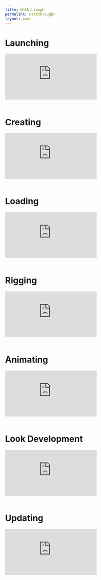 ```yaml
---
title: Walkthrough
permalink: walkthrough/
layout: post
---
```


# Launching

<div class="videoWrapper">
	<iframe src="https://www.youtube.com/embed/r8tuNGBBmQk?rel=0&amp;showinfo=0" frameborder="0" allowfullscreen></iframe>
</div>

<br>

# Creating

<div class="videoWrapper">
	<iframe src="https://www.youtube.com/embed/8TGjNWBUB24?rel=0&amp;showinfo=0" frameborder="0" allowfullscreen></iframe>
</div>

<br>

# Loading

<div class="videoWrapper">
	<iframe src="https://www.youtube.com/embed/PGDLtH5KIgg?rel=0&amp;showinfo=0" frameborder="0" allowfullscreen></iframe>
</div>

<br>

# Rigging

<div class="videoWrapper">
	<iframe src="https://www.youtube.com/embed/89uyNYUv_-8?rel=0&amp;showinfo=0" frameborder="0" allowfullscreen></iframe>
</div>

<br>

# Animating

<div class="videoWrapper">
	<iframe src="https://www.youtube.com/embed/Rw-KjdqEnc8?rel=0&amp;showinfo=0" frameborder="0" allowfullscreen></iframe>
</div>

<br>

# Look Development

<div class="videoWrapper">
	<iframe src="https://www.youtube.com/embed/JZT9CgyfluU?rel=0&amp;showinfo=0" frameborder="0" allowfullscreen></iframe>
</div>

<br>

# Updating

<div class="videoWrapper">
	<iframe src="https://www.youtube.com/embed/OhAz8nwvv9g?rel=0&amp;showinfo=0" frameborder="0" allowfullscreen></iframe>
</div>
